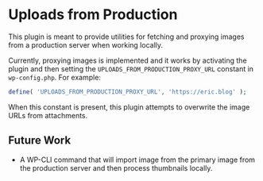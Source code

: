 # Uploads from Production

This plugin is meant to provide utilities for fetching and proxying images from a production server when working locally.

Currently, proxying images is implemented and it works by activating the plugin and then setting the `UPLOADS_FROM_PRODUCTION_PROXY_URL` constant in `wp-config.php`. For example:

```php
define( 'UPLOADS_FROM_PRODUCTION_PROXY_URL', 'https://eric.blog' );
```

When this constant is present, this plugin attempts to overwrite the image URLs from attachments.

## Future Work

- A WP-CLI command that will import image from the primary image from the production server and then process thumbnails locally.
